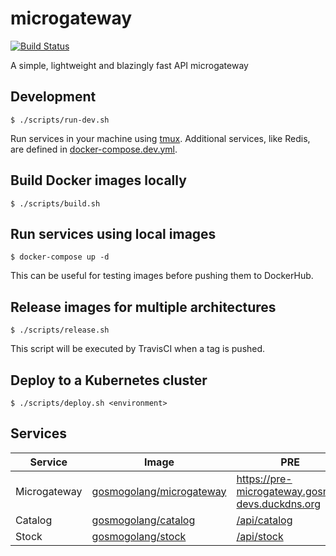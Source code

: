 # microgateway
[![Build Status](https://travis-ci.org/gosmo-devs/microgateway.svg)](https://travis-ci.org/gosmo-devs/microgateway)

A simple, lightweight and blazingly fast API microgateway

## Development

```
$ ./scripts/run-dev.sh
```

Run services in your machine using [tmux](https://github.com/tmux/tmux/wiki). Additional services, like Redis, are defined in [docker-compose.dev.yml](./docker-compose.dev.yml).

## Build Docker images locally

```
$ ./scripts/build.sh
```

## Run services using local images

```
$ docker-compose up -d
```
This can be useful for testing images before pushing them to DockerHub.

## Release images for multiple architectures

```
$ ./scripts/release.sh
```
This script will be executed by TravisCI when a tag is pushed.

## Deploy to a Kubernetes cluster

```
$ ./scripts/deploy.sh <environment>
```

## Services

|Service|Image|PRE|
|-------|-----|---|
|Microgateway|[gosmogolang/microgateway](https://hub.docker.com/r/gosmogolang/microgateway)|https://pre-microgateway.gosmo-devs.duckdns.org|
|Catalog|[gosmogolang/catalog](https://hub.docker.com/r/gosmogolang/catalog)|[/api/catalog](https://pre-microgateway.gosmo-devs.duckdns.org/api/catalog/health)|
|Stock|[gosmogolang/stock](https://hub.docker.com/r/gosmogolang/stock)|[/api/stock](https://pre-microgateway.gosmo-devs.duckdns.org/api/stock/health)|
